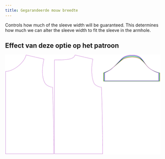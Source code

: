 ```yaml
---
title: Gegarandeerde mouw breedte
---
```


Controls how much of the sleeve width will be guaranteed. This determines how much we can alter the sleeve width to fit the sleeve in the armhole.

## Effect van deze optie op het patroon

![Deze afbeelding toont het effect van deze optie door meerdere varianten die een andere waarde hebben voor deze optie te vervangen](teagan_sleevewidthguarantee_sample.svg "Effect van deze optie op het patroon")

